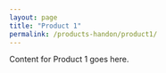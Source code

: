 ```yaml
---
layout: page
title: "Product 1"
permalink: /products-handon/product1/
---
```

Content for Product 1 goes here.